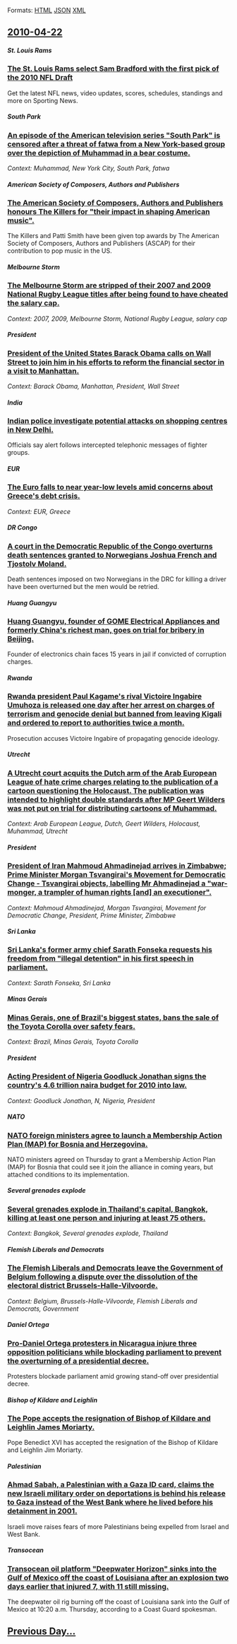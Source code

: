 
Formats: [HTML](2010/04/22/index.html)  [JSON](2010/04/22/index.json)  [XML](2010/04/22/index.xml)  

## [2010-04-22](/news/2010/04/22/index.md)

##### St. Louis Rams
### [The St. Louis Rams select Sam Bradford with the first pick of the 2010 NFL Draft ](/news/2010/04/22/the-st-louis-rams-select-sam-bradford-with-the-first-pick-of-the-2010-nfl-draft.md)
Get the latest NFL news, video updates, scores, schedules, standings and more on Sporting News.

##### South Park
### [An episode of the American television series "South Park" is censored after a threat of fatwa from a New York-based group over the depiction of Muhammad in a bear costume. ](/news/2010/04/22/an-episode-of-the-american-television-series-south-park-is-censored-after-a-threat-of-fatwa-from-a-new-york-based-group-over-the-depictio.md)
_Context: Muhammad, New York City, South Park, fatwa_

##### American Society of Composers, Authors and Publishers
### [The American Society of Composers, Authors and Publishers honours The Killers for "their impact in shaping American music". ](/news/2010/04/22/the-american-society-of-composers-authors-and-publishers-honours-the-killers-for-their-impact-in-shaping-american-music.md)
 The Killers and Patti Smith have been given top awards by The American Society of Composers, Authors and Publishers (ASCAP) for their contribution to pop music in the US. 

##### Melbourne Storm
### [The Melbourne Storm are stripped of their 2007 and 2009 National Rugby League titles after being found to have cheated the salary cap. ](/news/2010/04/22/the-melbourne-storm-are-stripped-of-their-2007-and-2009-national-rugby-league-titles-after-being-found-to-have-cheated-the-salary-cap.md)
_Context: 2007, 2009, Melbourne Storm, National Rugby League, salary cap_

##### President
### [President of the United States Barack Obama calls on Wall Street to join him in his efforts to reform the financial sector in a visit to Manhattan. ](/news/2010/04/22/president-of-the-united-states-barack-obama-calls-on-wall-street-to-join-him-in-his-efforts-to-reform-the-financial-sector-in-a-visit-to-man.md)
_Context: Barack Obama, Manhattan, President, Wall Street_

##### India
### [Indian police investigate potential attacks on shopping centres in New Delhi. ](/news/2010/04/22/indian-police-investigate-potential-attacks-on-shopping-centres-in-new-delhi.md)
Officials say alert follows intercepted telephonic messages of fighter groups.

##### EUR
### [The Euro falls to near year-low levels amid concerns about Greece's debt crisis. ](/news/2010/04/22/the-euro-falls-to-near-year-low-levels-amid-concerns-about-greece-s-debt-crisis.md)
_Context: EUR, Greece_

##### DR Congo
### [A court in the Democratic Republic of the Congo overturns death sentences granted to Norwegians Joshua French and Tjostolv Moland. ](/news/2010/04/22/a-court-in-the-democratic-republic-of-the-congo-overturns-death-sentences-granted-to-norwegians-joshua-french-and-tjostolv-moland.md)
Death sentences imposed on two Norwegians in the DRC for killing a driver have been overturned but the men would be retried.

##### Huang Guangyu
### [Huang Guangyu, founder of GOME Electrical Appliances and formerly China's richest man, goes on trial for bribery in Beijing. ](/news/2010/04/22/huang-guangyu-founder-of-gome-electrical-appliances-and-formerly-china-s-richest-man-goes-on-trial-for-bribery-in-beijing.md)
Founder of electronics chain faces 15 years in jail if convicted of corruption charges.

##### Rwanda
### [Rwanda president Paul Kagame's rival Victoire Ingabire Umuhoza is released one day after her arrest on charges of terrorism and genocide denial but banned from leaving Kigali and ordered to report to authorities twice a month. ](/news/2010/04/22/rwanda-president-paul-kagame-s-rival-victoire-ingabire-umuhoza-is-released-one-day-after-her-arrest-on-charges-of-terrorism-and-genocide-den.md)
Prosecution accuses Victoire Ingabire of propagating genocide ideology.

##### Utrecht
### [A Utrecht court acquits the Dutch arm of the Arab European League of hate crime charges relating to the publication of a cartoon questioning the Holocaust. The publication was intended to highlight double standards after MP Geert Wilders was not put on trial for distributing cartoons of Muhammad. ](/news/2010/04/22/a-utrecht-court-acquits-the-dutch-arm-of-the-arab-european-league-of-hate-crime-charges-relating-to-the-publication-of-a-cartoon-questioning.md)
_Context: Arab European League, Dutch, Geert Wilders, Holocaust, Muhammad, Utrecht_

##### President
### [President of Iran Mahmoud Ahmadinejad arrives in Zimbabwe; Prime Minister Morgan Tsvangirai's Movement for Democratic Change - Tsvangirai objects, labelling Mr Ahmadinejad a "war-monger, a trampler of human rights [and] an executioner". ](/news/2010/04/22/president-of-iran-mahmoud-ahmadinejad-arrives-in-zimbabwe-prime-minister-morgan-tsvangirai-s-movement-for-democratic-change-a-tsvangirai.md)
_Context: Mahmoud Ahmadinejad, Morgan Tsvangirai, Movement for Democratic Change, President, Prime Minister, Zimbabwe_

##### Sri Lanka
### [Sri Lanka's former army chief Sarath Fonseka requests his freedom from "illegal detention" in his first speech in parliament. ](/news/2010/04/22/sri-lanka-s-former-army-chief-sarath-fonseka-requests-his-freedom-from-illegal-detention-in-his-first-speech-in-parliament.md)
_Context: Sarath Fonseka, Sri Lanka_

##### Minas Gerais
### [Minas Gerais, one of Brazil's biggest states, bans the sale of the Toyota Corolla over safety fears. ](/news/2010/04/22/minas-gerais-one-of-brazil-s-biggest-states-bans-the-sale-of-the-toyota-corolla-over-safety-fears.md)
_Context: Brazil, Minas Gerais, Toyota Corolla_

##### President
### [Acting President of Nigeria Goodluck Jonathan signs the country's 4.6 trillion naira budget for 2010 into law. ](/news/2010/04/22/acting-president-of-nigeria-goodluck-jonathan-signs-the-country-s-4-6-trillion-naira-budget-for-2010-into-law.md)
_Context: Goodluck Jonathan, N, Nigeria, President_

##### NATO
### [NATO foreign ministers agree to launch a Membership Action Plan (MAP) for Bosnia and Herzegovina. ](/news/2010/04/22/nato-foreign-ministers-agree-to-launch-a-membership-action-plan-map-for-bosnia-and-herzegovina.md)
NATO ministers agreed on Thursday to grant a Membership Action Plan (MAP) for Bosnia that could see it join the alliance in coming years, but attached conditions to its implementation.

##### Several grenades explode
### [Several grenades explode in Thailand's capital, Bangkok, killing at least one person and injuring at least 75 others. ](/news/2010/04/22/several-grenades-explode-in-thailand-s-capital-bangkok-killing-at-least-one-person-and-injuring-at-least-75-others.md)
_Context: Bangkok, Several grenades explode, Thailand_

##### Flemish Liberals and Democrats
### [The Flemish Liberals and Democrats leave the Government of Belgium following a dispute over the dissolution of the electoral district Brussels-Halle-Vilvoorde. ](/news/2010/04/22/the-flemish-liberals-and-democrats-leave-the-government-of-belgium-following-a-dispute-over-the-dissolution-of-the-electoral-district-brusse.md)
_Context: Belgium, Brussels-Halle-Vilvoorde, Flemish Liberals and Democrats, Government_

##### Daniel Ortega
### [Pro-Daniel Ortega protesters in Nicaragua injure three opposition politicians while blockading parliament to prevent the overturning of a presidential decree. ](/news/2010/04/22/pro-daniel-ortega-protesters-in-nicaragua-injure-three-opposition-politicians-while-blockading-parliament-to-prevent-the-overturning-of-a-pr.md)
Protesters blockade parliament amid growing stand-off over presidential decree.

##### Bishop of Kildare and Leighlin
### [The Pope accepts the resignation of Bishop of Kildare and Leighlin James Moriarty. ](/news/2010/04/22/the-pope-accepts-the-resignation-of-bishop-of-kildare-and-leighlin-james-moriarty.md)
Pope Benedict XVI has accepted the resignation of the Bishop of Kildare and Leighlin Jim Moriarty.

##### Palestinian
### [Ahmad Sabah, a Palestinian with a Gaza ID card, claims the new Israeli military order on deportations is behind his release to Gaza instead of the West Bank where he lived before his detainment in 2001. ](/news/2010/04/22/ahmad-sabah-a-palestinian-with-a-gaza-id-card-claims-the-new-israeli-military-order-on-deportations-is-behind-his-release-to-gaza-instead.md)
Israeli move raises fears of more Palestinians being expelled from Israel and West Bank.

##### Transocean
### [Transocean oil platform "Deepwater Horizon" sinks into the Gulf of Mexico off the coast of Louisiana after an explosion two days earlier that injured 7, with 11 still missing. ](/news/2010/04/22/transocean-oil-platform-deepwater-horizon-sinks-into-the-gulf-of-mexico-off-the-coast-of-louisiana-after-an-explosion-two-days-earlier-tha.md)
The deepwater oil rig burning off the coast of Louisiana sank into the Gulf of Mexico at 10:20 a.m. Thursday, according to a Coast Guard spokesman.

## [Previous Day...](/news/2010/04/21/index.md)

